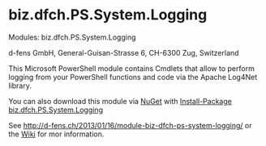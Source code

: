 biz.dfch.PS.System.Logging
==========================

Modules: biz.dfch.PS.System.Logging

d-fens GmbH, General-Guisan-Strasse 6, CH-6300 Zug, Switzerland

This Microsoft PowerShell module contains Cmdlets that allow to perform logging from your PowerShell functions and code via the Apache Log4Net library.

You can also download this module via [NuGet](http://nuget.org) with [Install-Package biz.dfch.PS.System.Logging](https://www.nuget.org/packages/biz.dfch.PS.System.Logging/)

See http://d-fens.ch/2013/01/16/module-biz-dfch-ps-system-logging/ or the [Wiki](https://github.com/dfch/biz.dfch.PS.System.Logging/wiki) for mor information.
